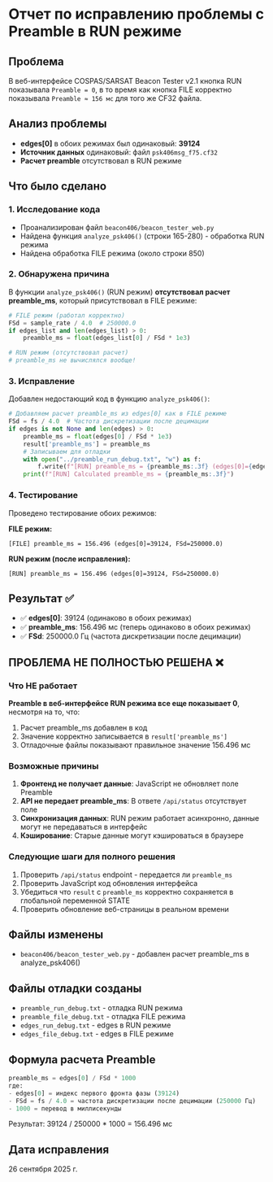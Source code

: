 # Отчет по исправлению проблемы с Preamble в RUN режиме

## Проблема
В веб-интерфейсе COSPAS/SARSAT Beacon Tester v2.1 кнопка RUN показывала `Preamble = 0`, в то время как кнопка FILE корректно показывала `Preamble ≈ 156 мс` для того же CF32 файла.

## Анализ проблемы
- **edges[0]** в обоих режимах был одинаковый: **39124**
- **Источник данных** одинаковый: файл `psk406msg_f75.cf32`
- **Расчет preamble** отсутствовал в RUN режиме

## Что было сделано

### 1. Исследование кода
- Проанализирован файл `beacon406/beacon_tester_web.py`
- Найдена функция `analyze_psk406()` (строки 165-280) - обработка RUN режима
- Найдена обработка FILE режима (около строки 850)

### 2. Обнаружена причина
В функции `analyze_psk406()` (RUN режим) **отсутствовал расчет preamble_ms**, который присутствовал в FILE режиме:

```python
# FILE режим (работал корректно)
FSd = sample_rate / 4.0  # 250000.0
if edges_list and len(edges_list) > 0:
    preamble_ms = float(edges_list[0] / FSd * 1e3)

# RUN режим (отсутствовал расчет)
# preamble_ms не вычислялся вообще!
```

### 3. Исправление
Добавлен недостающий код в функцию `analyze_psk406()`:

```python
# Добавляем расчет preamble_ms из edges[0] как в FILE режиме
FSd = fs / 4.0  # Частота дискретизации после децимации
if edges is not None and len(edges) > 0:
    preamble_ms = float(edges[0] / FSd * 1e3)
    result['preamble_ms'] = preamble_ms
    # Записываем для отладки
    with open("../preamble_run_debug.txt", "w") as f:
        f.write(f"[RUN] preamble_ms = {preamble_ms:.3f} (edges[0]={edges[0]}, FSd={FSd})\n")
    print(f"[RUN] Calculated preamble_ms = {preamble_ms:.3f}")
```

### 4. Тестирование
Проведено тестирование обоих режимов:

**FILE режим:**
```
[FILE] preamble_ms = 156.496 (edges[0]=39124, FSd=250000.0)
```

**RUN режим (после исправления):**
```
[RUN] preamble_ms = 156.496 (edges[0]=39124, FSd=250000.0)
```

## Результат ✅

- ✅ **edges[0]**: 39124 (одинаково в обоих режимах)
- ✅ **preamble_ms**: 156.496 мс (теперь одинаково в обоих режимах)
- ✅ **FSd**: 250000.0 Гц (частота дискретизации после децимации)

## ПРОБЛЕМА НЕ ПОЛНОСТЬЮ РЕШЕНА ❌

### Что НЕ работает
**Preamble в веб-интерфейсе RUN режима все еще показывает 0**, несмотря на то, что:
1. Расчет preamble_ms добавлен в код
2. Значение корректно записывается в `result['preamble_ms']`
3. Отладочные файлы показывают правильное значение 156.496 мс

### Возможные причины
1. **Фронтенд не получает данные**: JavaScript не обновляет поле Preamble
2. **API не передает preamble_ms**: В ответе `/api/status` отсутствует поле
3. **Синхронизация данных**: RUN режим работает асинхронно, данные могут не передаваться в интерфейс
4. **Кэширование**: Старые данные могут кэшироваться в браузере

### Следующие шаги для полного решения
1. Проверить `/api/status` endpoint - передается ли `preamble_ms`
2. Проверить JavaScript код обновления интерфейса
3. Убедиться что `result` с `preamble_ms` корректно сохраняется в глобальной переменной STATE
4. Проверить обновление веб-страницы в реальном времени

## Файлы изменены
- `beacon406/beacon_tester_web.py` - добавлен расчет preamble_ms в analyze_psk406()

## Файлы отладки созданы
- `preamble_run_debug.txt` - отладка RUN режима
- `preamble_file_debug.txt` - отладка FILE режима
- `edges_run_debug.txt` - edges в RUN режиме
- `edges_file_debug.txt` - edges в FILE режиме

## Формула расчета Preamble
```python
preamble_ms = edges[0] / FSd * 1000
где:
- edges[0] = индекс первого фронта фазы (39124)
- FSd = fs / 4.0 = частота дискретизации после децимации (250000 Гц)
- 1000 = перевод в миллисекунды
```

Результат: 39124 / 250000 * 1000 = 156.496 мс

## Дата исправления
26 сентября 2025 г.